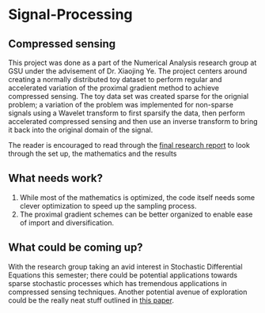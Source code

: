 # Signal-Processing

## Compressed sensing 

This project was done as a part of the Numerical Analysis research group at GSU under the advisement of Dr. Xiaojing Ye. The project centers around creating a normally distributed 
toy dataset to perform regular and accelerated variation of the proximal gradient method to achieve compressed sensing. The toy data set was created sparse for the orignial problem;
a variation of the problem was implemented for non-sparse signals using a Wavelet transform to first sparsify the data, then perform accelerated compressed sensing and then use an
inverse transform to bring it back into the original domain of the signal. 

The reader is encouraged to read through the [final research report](https://github.com/asuresh213/Signal-Processing/blob/master/Reading_Course_Project___Compressed_Sensing%20(4).pdf) to look through the set up, the mathematics and the results

## What needs work?
1. While most of the mathematics is optimized, the code itself needs some clever optimization to speed up the sampling process.
2. The proximal gradient schemes can be better organized to enable ease of import and diversification.

## What could be coming up?

With the research group taking an avid interest in Stochastic Differential Equations this semester; there could be potential applications towards sparse stochastic processes which has tremendous applications in compressed sensing techniques. Another potential avenue of exploration could be the really neat stuff outlined in [this paper](https://www.math.fsu.edu/~aluffi/archive/paper392.pdf). 
